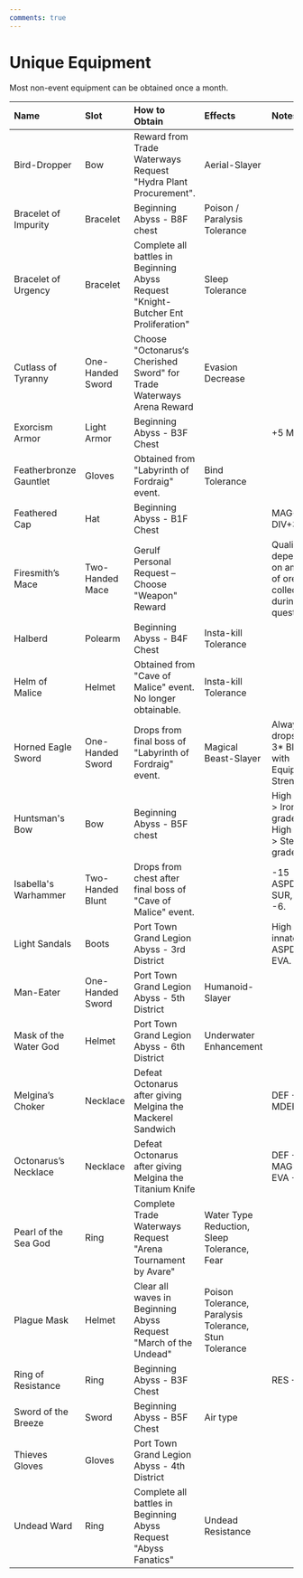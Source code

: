 ```yaml
---
comments: true
---
```


#  Unique Equipment

Most non-event equipment can be obtained once a month.

| Name                   | Slot             | How to Obtain                                                         | Effects                                     | Notes                                                   |
|:-----------------------|:-----------------|:----------------------------------------------------------------------|:--------------------------------------------|:--------------------------------------------------------|
| Bird-Dropper           | Bow              | Reward from Trade Waterways Request "Hydra Plant Procurement".        | Aerial-Slayer                               |                                                         |
| Bracelet of Impurity     | Bracelet |  Beginning Abyss - B8F chest | Poison / Paralysis Tolerance                            |                                                         |
| Bracelet of Urgency     | Bracelet |  Complete all battles in Beginning Abyss Request "Knight-Butcher Ent Proliferation" | Sleep Tolerance                            |                                                         |
| Cutlass of Tyranny     | One-Handed Sword | Choose "Octonarus‘s Cherished Sword" for Trade Waterways Arena Reward | Evasion Decrease                            |                                                         |
| Exorcism Armor       | Light Armor  | Beginning Abyss -  B3F Chest                     |                                             | +5 MDEF |
| Featherbronze Gauntlet | Gloves           | Obtained from "Labyrinth of Fordraig" event.                          | Bind Tolerance                                            |                                                         |
| Feathered Cap       | Hat  | Beginning Abyss - B1F Chest  |                                             |MAG+3 DIV+3    |
| Firesmith’s Mace       | Two-Handed Mace  | Gerulf Personal Request – Choose "Weapon" Reward                      |                                             | Quality depends on amount of ore collected during quest |
| Halberd         | Polearm           | Beginning Abyss - B4F Chest           | Insta-kill Tolerance                              |                                                         |
| Helm of Malice         | Helmet           | Obtained from "Cave of Malice" event. No longer obtainable.           | Insta-kill Tolerance                              |                                                         |
| Horned Eagle Sword     | One-Handed Sword | Drops from final boss of "Labyrinth of Fordraig" event.               | Magical Beast-Slayer                        | Always drops as a 3* Blue with Equipment Strength 2     |
| Huntsman's Bow   | Bow | Beginning Abyss - B5F chest          |                                             | High ATK > Iron grade. High ACC > Steel grade.                                |
| Isabella's Warhammer   | Two-Handed Blunt | Drops from chest after final boss of "Cave of Malice" event.          |                                             | -15 ASPD, -4 SUR, EVA -6.                               |
| Light Sandals          | Boots            | Port Town Grand Legion Abyss - 3rd District                           |                                             | High innate ASPD and EVA.                               |
| Man-Eater              | One-Handed Sword | Port Town Grand Legion Abyss - 5th District                           | Humanoid-Slayer                             |                                                         |
| Mask of the Water God  | Helmet           | Port Town Grand Legion Abyss - 6th District                           | Underwater Enhancement                      |                                                         |
| Melgina’s Choker       | Necklace         | Defeat Octonarus after giving Melgina the Mackerel Sandwich           |                                             | DEF +1, MDEF +16                                        |
| Octonarus’s Necklace   | Necklace         | Defeat Octonarus after giving Melgina the Titanium Knife              |                                             | DEF +10, MAG +4, EVA +4                                 |
| Pearl of the Sea God   | Ring             | Complete Trade Waterways Request "Arena Tournament by Avare"          | Water Type Reduction, Sleep Tolerance, Fear |                                                         |
| Plague Mask            | Helmet           | Clear all waves in Beginning Abyss Request "March of the Undead"      | Poison Tolerance, Paralysis Tolerance, Stun Tolerance       |                                                         |
| Ring of Resistance         | Ring           | Beginning Abyss - B3F Chest                           |                                            |  RES +12                                                        |
| Sword of the Breeze         | Sword           | Beginning Abyss - B5F Chest                           | Air type                                             |                                                         |
| Thieves Gloves         | Gloves           | Port Town Grand Legion Abyss - 4th District                           |                                             |                                                         |
| Undead Ward         | Ring           | Complete all battles in Beginning Abyss Request "Abyss Fanatics"                           | Undead Resistance                                            |                                                         |
